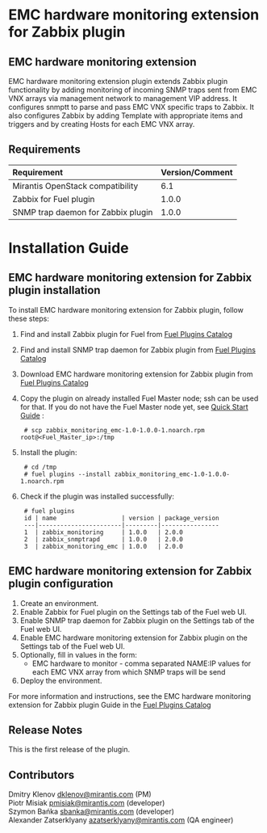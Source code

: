 EMC hardware monitoring extension for Zabbix plugin
===================================================

EMC hardware monitoring extension
---------------------------------

EMC hardware monitoring extension plugin extends Zabbix plugin functionality by
adding monitoring of incoming SNMP traps sent from EMC VNX arrays via management
network to management VIP address. It configures snmptt to parse and pass EMC
VNX specific traps to Zabbix. It also configures Zabbix by adding Template with
appropriate items and triggers and by creating Hosts for each EMC VNX array.

Requirements
------------

| Requirement                        | Version/Comment |
|:-----------------------------------|:----------------|
| Mirantis OpenStack compatibility   | 6.1             |
| Zabbix for Fuel plugin             | 1.0.0           |
| SNMP trap daemon for Zabbix plugin | 1.0.0           |

Installation Guide
==================

EMC hardware monitoring extension for Zabbix plugin installation
----------------------------------------------------------------

To install EMC hardware monitoring extension for Zabbix plugin,
follow these steps:

1. Find and install Zabbix plugin for Fuel from
    [Fuel Plugins Catalog](https://software.mirantis.com/fuel-plugins)

2. Find and install SNMP trap daemon for Zabbix plugin from
    [Fuel Plugins Catalog](https://software.mirantis.com/fuel-plugins)

3. Download EMC hardware monitoring extension for Zabbix plugin from
    [Fuel Plugins Catalog](https://software.mirantis.com/fuel-plugins)

4. Copy the plugin on already installed Fuel Master node; ssh can be used for
    that. If you do not have the Fuel Master node yet, see
    [Quick Start Guide](https://software.mirantis.com/quick-start/) :

        # scp zabbix_monitoring_emc-1.0-1.0.0-1.noarch.rpm root@<Fuel_Master_ip>:/tmp

5. Install the plugin:

        # cd /tmp
        # fuel plugins --install zabbix_monitoring_emc-1.0-1.0.0-1.noarch.rpm

6. Check if the plugin was installed successfully:

        # fuel plugins
        id | name                  | version | package_version
        ---|-----------------------|---------|----------------
        1  | zabbix_monitoring     | 1.0.0   | 2.0.0
        2  | zabbix_snmptrapd      | 1.0.0   | 2.0.0
        3  | zabbix_monitoring_emc | 1.0.0   | 2.0.0


EMC hardware monitoring extension for Zabbix plugin configuration
-----------------------------------------------------------------

1. Create an environment.
2. Enable Zabbix for Fuel plugin on the Settings tab of the Fuel web UI.
3. Enable SNMP trap daemon for Zabbix plugin on the Settings tab of the Fuel
   web UI.
4. Enable EMC hardware monitoring extension for Zabbix plugin on the Settings
   tab of the Fuel web UI.
5. Optionally, fill in values in the form:
   * EMC hardware to monitor - comma separated NAME:IP values for each EMC VNX
     array from which SNMP traps will be send
6. Deploy the environment.

For more information and instructions, see the EMC hardware monitoring extension
for Zabbix plugin Guide in the
[Fuel Plugins Catalog](https://software.mirantis.com/fuel-plugins)

Release Notes
-------------

This is the first release of the plugin.

Contributors
------------

Dmitry Klenov <dklenov@mirantis.com> (PM)  
Piotr Misiak <pmisiak@mirantis.com> (developer)  
Szymon Bańka <sbanka@mirantis.com> (developer)  
Alexander Zatserklyany <azatserklyany@mirantis.com> (QA engineer)  
